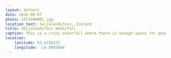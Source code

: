 ```yaml
---
layout: default
date: 2016-09-07
photo: 1473499001.jpg
location_text: Seljalandsfoss, Iceland
title: Seljalandsfoss Waterfall
caption: This is a crazy waterfall where there is enough space for people to walk behind it. The view is insane! Loved it.
location:
    latitude: 63.6156232
    longitude: -19.9885688
---
```

